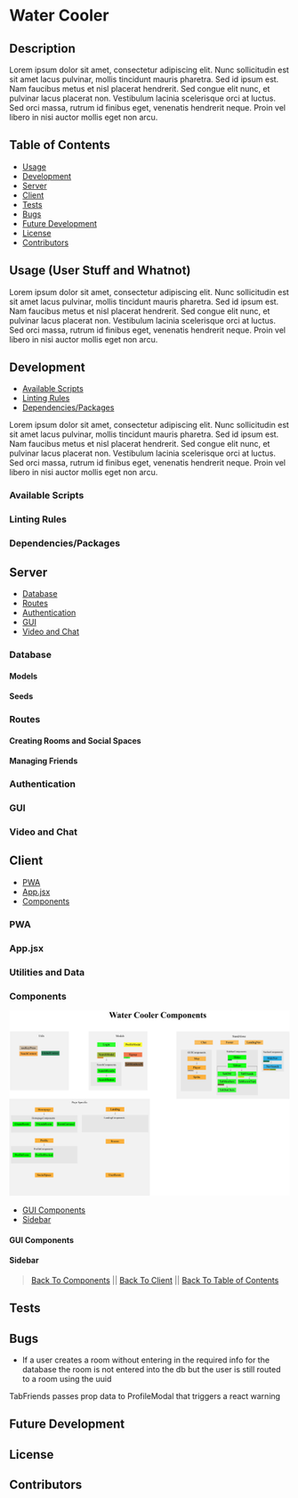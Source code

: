 # Water Cooler

## Description
Lorem ipsum dolor sit amet, consectetur adipiscing elit. Nunc sollicitudin est sit amet lacus pulvinar, mollis tincidunt mauris pharetra. Sed id ipsum est. Nam faucibus metus et nisl placerat hendrerit. Sed congue elit nunc, et pulvinar lacus placerat non. Vestibulum lacinia scelerisque orci at luctus. Sed orci massa, rutrum id finibus eget, venenatis hendrerit neque. Proin vel libero in nisi auctor mollis eget non arcu.

## Table of Contents

* [Usage](#Usage)
* [Development](#Development)
* [Server](#Server)
* [Client](#Client)
* [Tests](#Tests)
* [Bugs](#Bugs)
* [Future Development](#Future-Development)
* [License](#License)
* [Contributors](#Contributors)

## Usage (User Stuff and Whatnot)

Lorem ipsum dolor sit amet, consectetur adipiscing elit. Nunc sollicitudin est sit amet lacus pulvinar, mollis tincidunt mauris pharetra. Sed id ipsum est. Nam faucibus metus et nisl placerat hendrerit. Sed congue elit nunc, et pulvinar lacus placerat non. Vestibulum lacinia scelerisque orci at luctus. Sed orci massa, rutrum id finibus eget, venenatis hendrerit neque. Proin vel libero in nisi auctor mollis eget non arcu.

## Development

* [Available Scripts](#Available-Scripts)
* [Linting Rules](#Linting-Rules)
* [Dependencies/Packages](#Dependencies/Packages)

Lorem ipsum dolor sit amet, consectetur adipiscing elit. Nunc sollicitudin est sit amet lacus pulvinar, mollis tincidunt mauris pharetra. Sed id ipsum est. Nam faucibus metus et nisl placerat hendrerit. Sed congue elit nunc, et pulvinar lacus placerat non. Vestibulum lacinia scelerisque orci at luctus. Sed orci massa, rutrum id finibus eget, venenatis hendrerit neque. Proin vel libero in nisi auctor mollis eget non arcu.

### Available Scripts

### Linting Rules

### Dependencies/Packages

## Server

* [Database](#Database)
* [Routes](#Routes)
* [Authentication](#Authentication)
* [GUI](#GUI)
* [Video and Chat](#Video-and-Chat)

### Database

#### Models

#### Seeds

### Routes

#### Creating Rooms and Social Spaces

#### Managing Friends

### Authentication

### GUI

### Video and Chat

## Client

* [PWA](#PWA)
* [App.jsx](#App.jsx)
* [Components](#Components)

### PWA

### App.jsx

### Utilities and Data

### Components

![Component Map](../assets/component_map-01.png)

* [GUI Components](#GUI-Components)
* [Sidebar](#Sidebar)

#### GUI Components

#### Sidebar

> [Back To Components](#Components) || [Back To Client](#Client) || [Back To Table of Contents](#Table-of-Contents)

## Tests

## Bugs
* If a user creates a room without entering in the required info for the database the room is not entered into the db but the user is still routed to a room using the uuid

TabFriends passes prop data to ProfileModal that triggers a react warning

## Future Development

## License

## Contributors
